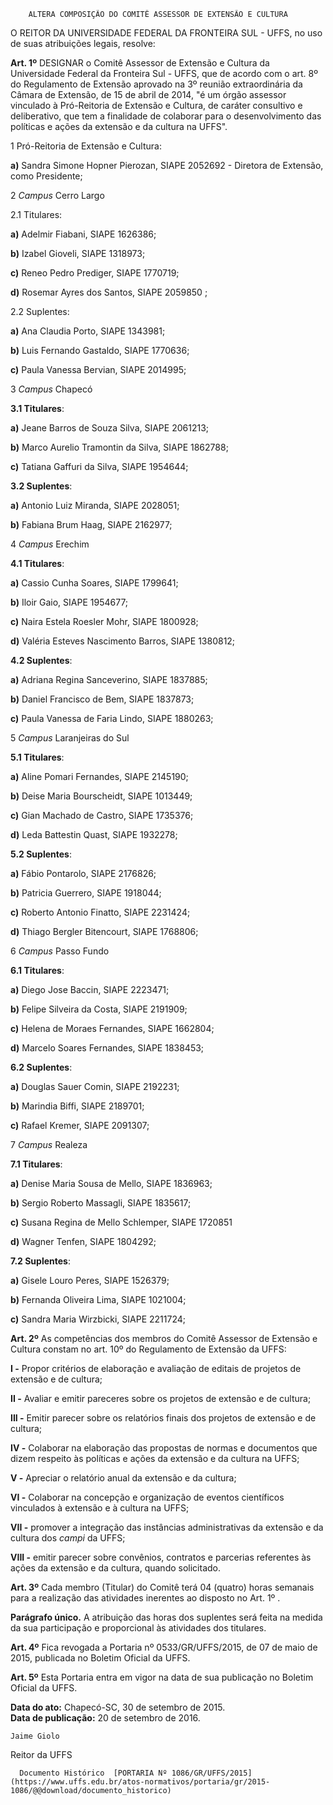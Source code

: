         ALTERA COMPOSIÇÃO DO COMITÊ ASSESSOR DE EXTENSÃO E CULTURA  

O REITOR DA UNIVERSIDADE FEDERAL DA FRONTEIRA SUL - UFFS, no uso de suas atribuições legais, resolve:

 **Art. 1º** DESIGNAR o Comitê Assessor de Extensão e Cultura da Universidade Federal da Fronteira Sul - UFFS, que de acordo com o art. 8º do Regulamento de Extensão aprovado na 3º reunião extraordinária da Câmara de Extensão, de 15 de abril de 2014, "é um órgão assessor vinculado à Pró-Reitoria de Extensão e Cultura, de caráter consultivo e deliberativo, que tem a finalidade de colaborar para o desenvolvimento das políticas e ações da extensão e da cultura na UFFS".

 1 Pró-Reitoria de Extensão e Cultura:

 **a)** Sandra Simone Hopner Pierozan, SIAPE 2052692 - Diretora de Extensão, como Presidente;

 2 *Campus* Cerro Largo

 2.1 Titulares:

 **a)** Adelmir Fiabani, SIAPE 1626386;

 **b)** Izabel Gioveli, SIAPE 1318973;

 **c)** Reneo Pedro Prediger, SIAPE 1770719;

 **d)** Rosemar Ayres dos Santos, SIAPE 2059850 ;

 2.2 Suplentes:

 **a)** Ana Claudia Porto, SIAPE 1343981;

 **b)** Luis Fernando Gastaldo, SIAPE 1770636;

 **c)** Paula Vanessa Bervian, SIAPE 2014995;

 3 *Campus* Chapecó

 **3.1 Titulares**:

 **a)** Jeane Barros de Souza Silva, SIAPE 2061213;

 **b)** Marco Aurelio Tramontin da Silva, SIAPE 1862788;

 **c)** Tatiana Gaffuri da Silva, SIAPE 1954644;

 **3.2 Suplentes**:

 **a)** Antonio Luiz Miranda, SIAPE 2028051;

 **b)** Fabiana Brum Haag, SIAPE 2162977;

 4 *Campus* Erechim

 **4.1 Titulares**:

 **a)** Cassio Cunha Soares, SIAPE 1799641;

 **b)** Iloir Gaio, SIAPE 1954677;

 **c)** Naira Estela Roesler Mohr, SIAPE 1800928;

 **d)** Valéria Esteves Nascimento Barros, SIAPE 1380812;

 **4.2 Suplentes**:

 **a)** Adriana Regina Sanceverino, SIAPE 1837885;

 **b)** Daniel Francisco de Bem, SIAPE 1837873;

 **c)** Paula Vanessa de Faria Lindo, SIAPE 1880263;

 5 *Campus* Laranjeiras do Sul

 **5.1 Titulares**:

 **a)** Aline Pomari Fernandes, SIAPE 2145190;

 **b)** Deise Maria Bourscheidt, SIAPE 1013449;

 **c)** Gian Machado de Castro, SIAPE 1735376;

 **d)** Leda Battestin Quast, SIAPE 1932278;

 **5.2 Suplentes**:

 **a)** Fábio Pontarolo, SIAPE 2176826;

 **b)** Patricia Guerrero, SIAPE 1918044;

 **c)** Roberto Antonio Finatto, SIAPE 2231424;

 **d)** Thiago Bergler Bitencourt, SIAPE 1768806;

 6 *Campus* Passo Fundo

 **6.1 Titulares**:

 **a)** Diego Jose Baccin, SIAPE 2223471;

 **b)** Felipe Silveira da Costa, SIAPE 2191909;

 **c)** Helena de Moraes Fernandes, SIAPE 1662804;

 **d)** Marcelo Soares Fernandes, SIAPE 1838453;

 **6.2 Suplentes**:

 **a)** Douglas Sauer Comin, SIAPE 2192231;

 **b)** Marindia Biffi, SIAPE 2189701;

 **c)** Rafael Kremer, SIAPE 2091307;

 7 *Campus* Realeza

 **7.1 Titulares**:

 **a)** Denise Maria Sousa de Mello, SIAPE 1836963;

 **b)** Sergio Roberto Massagli, SIAPE 1835617;

 **c)** Susana Regina de Mello Schlemper, SIAPE 1720851

 **d)** Wagner Tenfen, SIAPE 1804292;

 **7.2 Suplentes**:

 **a)** Gisele Louro Peres, SIAPE 1526379;

 **b)** Fernanda Oliveira Lima, SIAPE 1021004;

 **c)** Sandra Maria Wirzbicki, SIAPE 2211724;

 **Art. 2º** As competências dos membros do Comitê Assessor de Extensão e Cultura constam no art. 10º do Regulamento de Extensão da UFFS:

 **I -** Propor critérios de elaboração e avaliação de editais de projetos de extensão e de cultura;

 **II -** Avaliar e emitir pareceres sobre os projetos de extensão e de cultura;

 **III -** Emitir parecer sobre os relatórios finais dos projetos de extensão e de cultura;

 **IV -** Colaborar na elaboração das propostas de normas e documentos que dizem respeito às políticas e ações da extensão e da cultura na UFFS;

 **V -** Apreciar o relatório anual da extensão e da cultura;

 **VI -** Colaborar na concepção e organização de eventos científicos vinculados à extensão e à cultura na UFFS;

 **VII -** promover a integração das instâncias administrativas da extensão e da cultura dos *campi* da UFFS;

 **VIII -** emitir parecer sobre convênios, contratos e parcerias referentes às ações da extensão e da cultura, quando solicitado.

 **Art. 3º** Cada membro (Titular) do Comitê terá 04 (quatro) horas semanais para a realização das atividades inerentes ao disposto no Art. 1º .

 **Parágrafo único.** A atribuição das horas dos suplentes será feita na medida da sua participação e proporcional às atividades dos titulares.

 **Art. 4º** Fica revogada a Portaria nº 0533/GR/UFFS/2015, de 07 de maio de 2015, publicada no Boletim Oficial da UFFS.

 **Art. 5º** Esta Portaria entra em vigor na data de sua publicação no Boletim Oficial da UFFS.

  

   **Data do ato:** Chapecó-SC, 30 de setembro de 2015.   
 **Data de publicação:**  20 de setembro de 2016. 

    Jaime Giolo   
 Reitor da UFFS 

      Documento Histórico  [PORTARIA Nº 1086/GR/UFFS/2015](https://www.uffs.edu.br/atos-normativos/portaria/gr/2015-1086/@@download/documento_historico)     
      